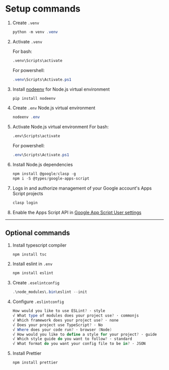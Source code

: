 # Setup commands

1. Create `.venv`

    ```powershell
    python -m venv .venv
    ```

2. Activate `.venv`

    For bash:

    ```bash
    .venv\Scripts\activate
    ```

    For powershell:

    ```powershell
    .venv\Scripts\Activate.ps1
    ```

3. Install [nodeenv](https://github.com/ekalinin/nodeenv) for Node.js virtual environment

    ```powershell
    pip install nodeenv
    ```

4. Create `.env` Node.js virtual environment

    ```powershell
    nodeenv .env
    ```

5. Activate Node.js virtual environment
    For bash:

    ```bash
    .env\Scripts\activate
    ```

    For powershell:

    ```powershell
    .env\Scripts\Activate.ps1
    ```

6. Install Node.js dependencies

    ```powershell
    npm install @google/clasp -g
    npm i -S @types/google-apps-script
    ```

7. Logs in and authorize management of your Google account's Apps Script projects

    ```powershell
    clasp login
    ```

8. Enable the Apps Script API in [Google App Script User settings](https://script.google.com/home/usersettings)

---

## Optional commands

1. Install typescript compiler

    ```powershell
    npm install tsc
    ```

2. Install eslint in `.env`

    ```powershell
    npm install eslint
    ```

3. Create `.eselintconfig`

    ```powershell
    .\node_modules\.bin\eslint --init
    ```

4. Configure `.eslintconfig`

    ```powershell
    How would you like to use ESLint? · style       
    √ What type of modules does your project use? · commonjs
    √ Which framework does your project use? · none
    √ Does your project use TypeScript? · No
    √ Where does your code run? · browser (Node)
    √ How would you like to define a style for your project? · guide
    √ Which style guide do you want to follow? · standard
    √ What format do you want your config file to be in? · JSON
    ```

5. Install Prettier

    ```powershell
    npm install prettier
    ```
